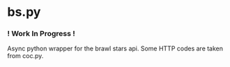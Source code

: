 # bs.py

### ! Work In Progress !

Async python wrapper for the brawl stars api.
Some HTTP codes are taken from coc.py.
